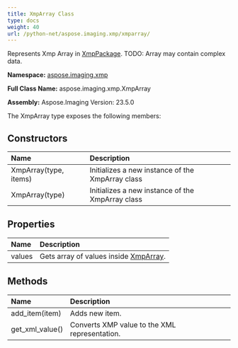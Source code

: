 ```yaml
---
title: XmpArray Class
type: docs
weight: 40
url: /python-net/aspose.imaging.xmp/xmparray/
---
```


Represents Xmp Array in [XmpPackage](/imaging/python-net/aspose.imaging.xmp/xmppackage/). TODO: Array may contain complex data.

**Namespace:** [aspose.imaging.xmp](/imaging/python-net/aspose.imaging.xmp/)

**Full Class Name:** aspose.imaging.xmp.XmpArray

**Assembly:**  Aspose.Imaging Version: 23.5.0

The XmpArray type exposes the following members:
## **Constructors**
|**Name**|**Description**|
| :- | :- |
|XmpArray(type, items)|Initializes a new instance of the XmpArray class|
|XmpArray(type)|Initializes a new instance of the XmpArray class|
## **Properties**
|**Name**|**Description**|
| :- | :- |
|values|Gets array of values inside [XmpArray](/imaging/python-net/aspose.imaging.xmp/xmparray/).|
## **Methods**
|**Name**|**Description**|
| :- | :- |
|add_item(item)|Adds new item.|
|get_xml_value()|Converts XMP value to the XML representation.|
